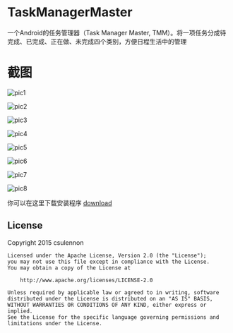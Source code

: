 # TaskManagerMaster
一个Android的任务管理器（Task Manager Master, TMM）。将一项任务分成待完成、已完成、正在做、未完成四个类别，方便日程生活中的管理

# 截图
![pic1](screen/main.png)

![pic2](screen/add.png)

![pic3](screen/new.png)

![pic4](screen/swipe.png)

![pic5](screen/another_swipe.png)

![pic6](screen/notify1.jpg)

![pic7](screen/notify2.jpg)

![pic8](screen/anim.jpg)

你可以在这里下载安装程序 [download](https://raw.githubusercontent.com/csulennon/TaskManagerMaster/master/bin/taskmanagermaster.apk)

License
-------
 Copyright 2015 csulennon

    Licensed under the Apache License, Version 2.0 (the "License");
    you may not use this file except in compliance with the License.
    You may obtain a copy of the License at

        http://www.apache.org/licenses/LICENSE-2.0

    Unless required by applicable law or agreed to in writing, software
    distributed under the License is distributed on an "AS IS" BASIS,
    WITHOUT WARRANTIES OR CONDITIONS OF ANY KIND, either express or implied.
    See the License for the specific language governing permissions and
    limitations under the License.


